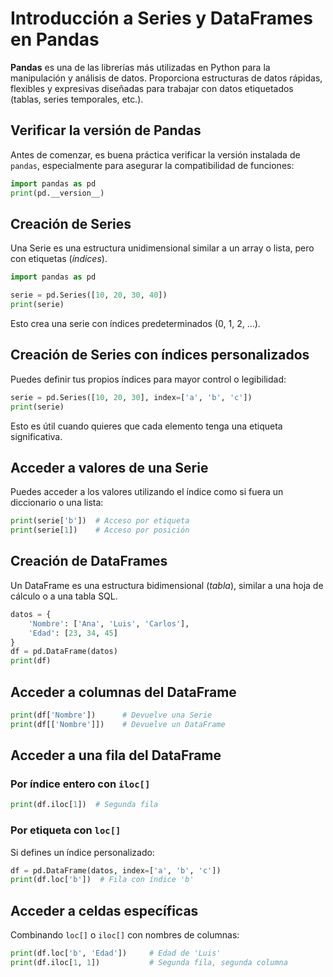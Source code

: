 # Introducción a Series y DataFrames en Pandas

**Pandas** es una de las librerías más utilizadas en Python para la manipulación y análisis de datos. Proporciona estructuras de datos rápidas, flexibles y expresivas diseñadas para trabajar con datos etiquetados (tablas, series temporales, etc.).

## Verificar la versión de Pandas

Antes de comenzar, es buena práctica verificar la versión instalada de `pandas`, especialmente para asegurar la compatibilidad de funciones:

```python
import pandas as pd
print(pd.__version__)
```

## Creación de Series

Una Serie es una estructura unidimensional similar a un array o lista, pero con etiquetas (_índices_).

```python
import pandas as pd

serie = pd.Series([10, 20, 30, 40])
print(serie)
```

Esto crea una serie con índices predeterminados (0, 1, 2, ...).

## Creación de Series con índices personalizados

Puedes definir tus propios índices para mayor control o legibilidad:

```python
serie = pd.Series([10, 20, 30], index=['a', 'b', 'c'])
print(serie)
```

Esto es útil cuando quieres que cada elemento tenga una etiqueta significativa.

## Acceder a valores de una Serie

Puedes acceder a los valores utilizando el índice como si fuera un diccionario o una lista:

```python
print(serie['b'])  # Acceso por etiqueta
print(serie[1])    # Acceso por posición
```

## Creación de DataFrames

Un DataFrame es una estructura bidimensional (_tabla_), similar a una hoja de cálculo o a una tabla SQL.

```python
datos = {
    'Nombre': ['Ana', 'Luis', 'Carlos'],
    'Edad': [23, 34, 45]
}
df = pd.DataFrame(datos)
print(df)
```

## Acceder a columnas del DataFrame

```python
print(df['Nombre'])      # Devuelve una Serie
print(df[['Nombre']])    # Devuelve un DataFrame
```

## Acceder a una fila del DataFrame

### Por índice entero con `iloc[]`

```python
print(df.iloc[1])  # Segunda fila
```

### Por etiqueta con `loc[]`

Si defines un índice personalizado:

```python
df = pd.DataFrame(datos, index=['a', 'b', 'c'])
print(df.loc['b'])  # Fila con índice 'b'
```

## Acceder a celdas específicas

Combinando `loc[]` o `iloc[]` con nombres de columnas:

```python
print(df.loc['b', 'Edad'])     # Edad de 'Luis'
print(df.iloc[1, 1])           # Segunda fila, segunda columna
```
